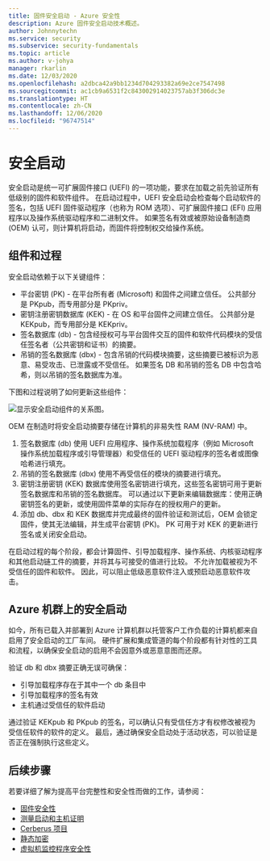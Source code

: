```yaml
---
title: 固件安全启动 - Azure 安全性
description: Azure 固件安全启动技术概述。
author: Johnnytechn
ms.service: security
ms.subservice: security-fundamentals
ms.topic: article
ms.author: v-johya
manager: rkarlin
ms.date: 12/03/2020
ms.openlocfilehash: a2dbca42a9bb1234d704293382a69e2ce7547498
ms.sourcegitcommit: ac1cb9a6531f2c843002914023757ab3f306dc3e
ms.translationtype: HT
ms.contentlocale: zh-CN
ms.lasthandoff: 12/06/2020
ms.locfileid: "96747514"
---
```

# <a name="secure-boot"></a>安全启动

安全启动是统一可扩展固件接口 (UEFI) 的一项功能，要求在加载之前先验证所有低级别的固件和软件组件。 在启动过程中，UEFI 安全启动会检查每个启动软件的签名，包括 UEFI 固件驱动程序（也称为 ROM 选项）、可扩展固件接口 (EFI) 应用程序以及操作系统驱动程序和二进制文件。 如果签名有效或被原始设备制造商 (OEM) 认可，则计算机将启动，而固件将控制权交给操作系统。

## <a name="components-and-process"></a>组件和过程

安全启动依赖于以下关键组件：

- 平台密钥 (PK) - 在平台所有者 (Microsoft) 和固件之间建立信任。 公共部分是 PKpub，而专用部分是 PKpriv。
- 密钥注册密钥数据库 (KEK) - 在 OS 和平台固件之间建立信任。 公共部分是 KEKpub，而专用部分是 KEKpriv。
- 签名数据库 (db) - 包含经授权可与平台固件交互的固件和软件代码模块的受信任签名者（公共密钥和证书）的摘要。
- 吊销的签名数据库 (dbx) - 包含吊销的代码模块摘要，这些摘要已被标识为恶意、易受攻击、已泄露或不受信任。 如果签名 DB 和吊销的签名 DB 中包含哈希，则以吊销的签名数据库为准。

下图和过程说明了如何更新这些组件：

![显示安全启动组件的关系图。](./media/secure-boot/secure-boot.png)

OEM 在制造时将安全启动摘要存储在计算机的非易失性 RAM (NV-RAM) 中。

1. 签名数据库 (db) 使用 UEFI 应用程序、操作系统加载程序（例如 Microsoft 操作系统加载程序或引导管理器）和受信任的 UEFI 驱动程序的签名者或图像哈希进行填充。
2. 吊销的签名数据库 (dbx) 使用不再受信任的模块的摘要进行填充。
3. 密钥注册密钥 (KEK) 数据库使用签名密钥进行填充，这些签名密钥可用于更新签名数据库和吊销的签名数据库。 可以通过以下更新来编辑数据库：使用正确密钥签名的更新，或使用固件菜单的实际存在的授权用户的更新。
4. 添加 db、dbx 和 KEK 数据库并完成最终的固件验证和测试后，OEM 会锁定固件，使其无法编辑，并生成平台密钥 (PK)。 PK 可用于对 KEK 的更新进行签名或关闭安全启动。

在启动过程的每个阶段，都会计算固件、引导加载程序、操作系统、内核驱动程序和其他启动链工件的摘要，并将其与可接受的值进行比较。 不允许加载被视为不受信任的固件和软件。 因此，可以阻止低级恶意软件注入或预启动恶意软件攻击。

## <a name="secure-boot-on-the-azure-fleet"></a>Azure 机群上的安全启动
如今，所有已载入并部署到 Azure 计算机群以托管客户工作负载的计算机都来自启用了安全启动的工厂车间。 硬件扩展和集成管道的每个阶段都有针对性的工具和流程，以确保安全启动的启用不会因意外或恶意意图而还原。

验证 db 和 dbx 摘要正确无误可确保：

- 引导加载程序存在于其中一个 db 条目中
- 引导加载程序的签名有效
- 主机通过受信任的软件启动

 通过验证 KEKpub 和 PKpub 的签名，可以确认只有受信任方才有权修改被视为受信任软件的软件的定义。 最后，通过确保安全启动处于活动状态，可以验证是否正在强制执行这些定义。

## <a name="next-steps"></a>后续步骤
若要详细了解为提高平台完整性和安全性而做的工作，请参阅：

- [固件安全性](firmware.md)
- [测量启动和主机证明](measured-boot-host-attestation.md)
- [Cerberus 项目](project-cerberus.md)
- [静态加密](encryption-atrest.md)
- [虚拟机监控程序安全性](hypervisor.md)

